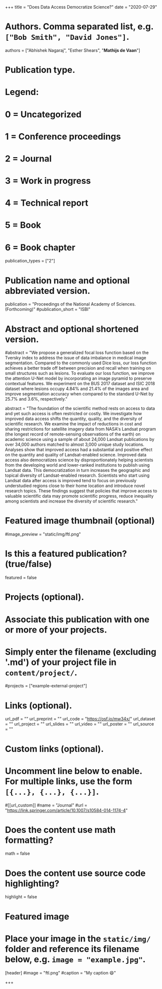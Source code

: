 +++
title = "Does Data Access Democratize Science?"
date = "2020-07-29"

# Authors. Comma separated list, e.g. `["Bob Smith", "David Jones"]`.

authors = ["Abhishek Nagaraj", "Esther Shears", "**Mathijs de Vaan**"]

# Publication type.
# Legend:
# 0 = Uncategorized
# 1 = Conference proceedings
# 2 = Journal
# 3 = Work in progress
# 4 = Technical report
# 5 = Book
# 6 = Book chapter
publication_types = ["2"]

# Publication name and optional abbreviated version.
publication = "Proceedings of the National Academy of Sciences. (Forthcoming)"
#publication_short = "ISBI"

# Abstract and optional shortened version.

#abstract = "We propose a generalized focal loss function based on the Tversky index to address the issue of data imbalance in medical image segmentation. Compared to the commonly used Dice loss, our loss function achieves a better trade off between precision and recall when training on small structures such as lesions. To evaluate our loss function, we improve the attention U-Net model by incorporating an image pyramid to preserve contextual features. We experiment on the BUS 2017 dataset and ISIC 2018 dataset where lesions occupy 4.84% and 21.4% of the images area and improve segmentation accuracy when compared to the standard U-Net by 25.7% and 3.6%, respectively."

abstract = "The foundation of the scientific method rests on access to data and yet such access is often restricted or costly. We investigate how improved data access shifts the quantity, quality, and the diversity of scientific research. We examine the impact of reductions in cost and sharing restrictions for satellite imagery data from NASA's Landsat program (the longest record of remote-sensing observations of the earth) on academic science using a sample of about 24,000 Landsat publications by over 34,000 authors matched to almost 3,000 unique study locations. Analyses show that improved access had a substantial and positive effect on the quantity and quality of Landsat-enabled science. Improved data access also democratizes science by disproportionately helping scientists from the developing world and lower-ranked institutions to publish using Landsat data. This democratization in turn increases the geographic and topical diversity of Landsat-enabled research. Scientists who start using Landsat data after access is improved tend to focus on previously understudied regions close to their home location and introduce novel research topics. These findings suggest that policies that improve access to valuable scientific data may promote scientific progress, reduce inequality among scientists and increase the diversity of scientific research."

# Featured image thumbnail (optional)
#image_preview = "static/img/ftl.png"

# Is this a featured publication? (true/false)
featured = false

# Projects (optional).
#   Associate this publication with one or more of your projects.
#   Simply enter the filename (excluding '.md') of your project file in `content/project/`.
#projects = ["example-external-project"]

# Links (optional).
url_pdf = ""
url_preprint = ""
url_code = "https://osf.io/mw34x/"
url_dataset = ""
url_project = ""
url_slides = ""
url_video = ""
url_poster = ""
url_source = ""

# Custom links (optional).
#   Uncomment line below to enable. For multiple links, use the form `[{...}, {...}, {...}]`.
#[[url_custom]]
#name = "Journal"
#url = "https://link.springer.com/article/10.1007/s10584-014-1174-4"

# Does the content use math formatting?
math = false

# Does the content use source code highlighting?
highlight = false
  
# Featured image
# Place your image in the `static/img/` folder and reference its filename below, e.g. `image = "example.jpg"`.
[header]
#image = "ftl.png"
#caption = "My caption :smile:"

+++

